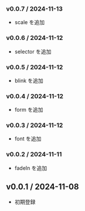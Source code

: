 ### v0.0.7 / 2024-11-13
  - scale を追加

### v0.0.6 / 2024-11-12
  - selector を追加

### v0.0.5 / 2024-11-12
  - blink を追加

### v0.0.4 / 2024-11-12
  - form を追加

### v0.0.3 / 2024-11-12
  - font を追加

### v0.0.2 / 2024-11-11
  - fadeIn を追加

## v0.0.1 / 2024-11-08
  - 初期登録
